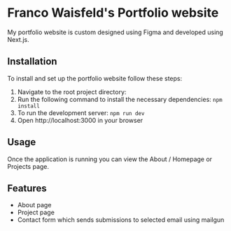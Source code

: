 # Franco Waisfeld's Portfolio website

My portfolio website is custom designed using Figma and developed using Next.js.

## Installation

To install and set up the portfolio website follow these steps:

1. Navigate to the root project directory:
2. Run the following command to install the necessary dependencies:
   `npm install`
3. To run the development server:
   `npm run dev`
4. Open http://localhost:3000 in your browser

## Usage

Once the application is running you can view the About / Homepage or Projects page.

## Features

- About page
- Project page
- Contact form which sends submissions to selected email using mailgun
